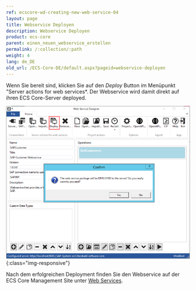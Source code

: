 ```yaml
---
ref: ecscore-wd-creating-new-web-service-04
layout: page
title: Webservice Deployen
description: Webservice Deployen
product: ecs-core
parent: einen_neuen_webservice_erstellen
permalink: /:collection/:path
weight: 4
lang: de_DE
old_url: /ECS-Core-DE/default.aspx?pageid=webservice-deployen
---
```


Wenn Sie bereit sind, klicken Sie auf den *Deploy* Button im Menüpunkt "Server actions for web services*. Der Webservice wird damit direkt auf ihren ECS Core-Server deployed.<br>

![WSD-Deploy2](/img/content/ecscore-wsd_28.png){:class="img-responsive"}

Nach dem erfolgreichen Deployment finden Sie den Webservice auf der ECS Core Management Site unter [Web Services](../ecs-core/ecscore-administration/webservices).  



